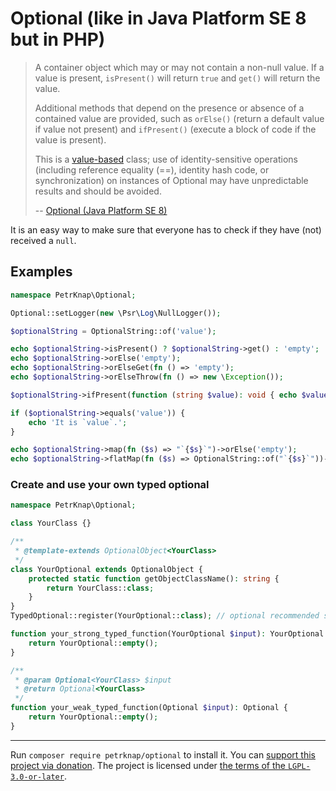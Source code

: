 # Optional (like in Java Platform SE 8 but in PHP)

> A container object which may or may not contain a non-null value. If a value is present, `isPresent()` will return `true` and `get()` will return the value.
>
> Additional methods that depend on the presence or absence of a contained value are provided, such as `orElse()` (return a default value if value not present) and `ifPresent()` (execute a block of code if the value is present).
>
> This is a [value-based](https://docs.oracle.com/javase/8/docs/api/java/lang/doc-files/ValueBased.html) class; use of identity-sensitive operations (including reference equality (==), identity hash code, or synchronization) on instances of Optional may have unpredictable results and should be avoided.
>
> --
> [Optional (Java Platform SE 8)](https://docs.oracle.com/javase/8/docs/api/java/util/Optional.html)

It is an easy way to make sure that everyone has to check if they have (not) received a `null`.

## Examples

```php
namespace PetrKnap\Optional;

Optional::setLogger(new \Psr\Log\NullLogger());

$optionalString = OptionalString::of('value');

echo $optionalString->isPresent() ? $optionalString->get() : 'empty';
echo $optionalString->orElse('empty');
echo $optionalString->orElseGet(fn () => 'empty');
echo $optionalString->orElseThrow(fn () => new \Exception());

$optionalString->ifPresent(function (string $value): void { echo $value; });

if ($optionalString->equals('value')) {
    echo 'It is `value`.';
}

echo $optionalString->map(fn ($s) => "`{$s}`")->orElse('empty');
echo $optionalString->flatMap(fn ($s) => OptionalString::of("`{$s}`"))->orElse('empty');
```

### Create and use your own typed optional

```php
namespace PetrKnap\Optional;

class YourClass {}

/**
 * @template-extends OptionalObject<YourClass>
 */
class YourOptional extends OptionalObject {
    protected static function getObjectClassName(): string {
        return YourClass::class;
    }
}
TypedOptional::register(YourOptional::class); // optional recommended step

function your_strong_typed_function(YourOptional $input): YourOptional {
    return YourOptional::empty();
}

/**
 * @param Optional<YourClass> $input
 * @return Optional<YourClass>
 */
function your_weak_typed_function(Optional $input): Optional {
    return YourOptional::empty();
}
```

---

Run `composer require petrknap/optional` to install it.
You can [support this project via donation](https://petrknap.github.io/donate.html).
The project is licensed under [the terms of the `LGPL-3.0-or-later`](./COPYING.LESSER).
